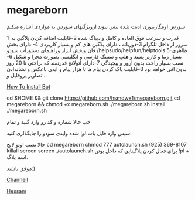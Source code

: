 # megareborn

سورس اومگاریبورن ادیت شده بیس بیوند ازویژگیهای سورس به مواردی اشاره میکنم

1-قدرت و سرعت فوق العاده و کامل و دیباگ شده
2-قابلیت اضافه کردن پلاگین به سرور از داخل تلگرام
3-دوزبانه ، دارای پلاگین های کم و بسیار کاربردی
4- دارای بخش فان وبخش ابزار وراهنمای دستورات سودو /helpsudo/helpfun/helptools 
5-ظاهری بسیار زیبا و کاربر پسند و هلپ و ستینگ فارسی و انگلیسی بصورت مجزا و شکیل
6-نصب بسیار راحت بدون ارور و پیچیدگی
7-دارای اتولانچ قدرتمند که براحتی تا 20 روز بدون افی خواهد بود
8-قابلیت پاک کردن پیام ها تا هزار پیام و ایدی باعکس و نشاندادن تصاویر پروفایل و...

[How To Install Bot](http:/t.me/Cyber_Sat)

cd $HOME && git clone https://github.com/hsmdwx1/megareborn.git 
cd megareborn && 
chmod +x megareborn.sh 
./megareborn.sh install 
./megareborn.sh

خب حالا شماره و کد رو وارد گنید و تمام

سپس وارد فایل بات.لوا شده وایدی سودو را جایگذاری کنید.

حالا نصب اوتو لانچ
cd megareborn
chmod 777 autolaunch.sh
(925) 369-8107
killall screen
screen ./autolaunch.sh
برای فعال کردن پلاگینایی که داخل بوتن
!pl + اسم پلاگ.

موفق باشید:)

[Channell](http://telegram.me/Cyber_Sat)

[Hessam](http://telegram.me/hsmdewx3)

